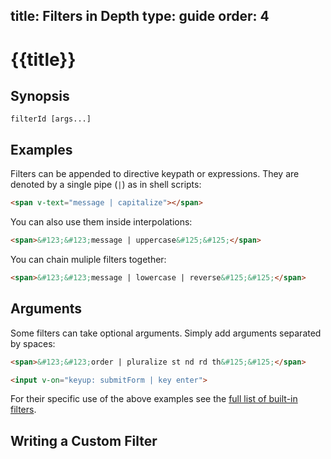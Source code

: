 title: Filters in Depth
type: guide
order: 4
---

# {{title}}

## Synopsis

```
filterId [args...]
```

## Examples

Filters can be appended to directive keypath or expressions. They are denoted by a single pipe (`|`) as in shell scripts:

``` html
<span v-text="message | capitalize"></span>
```

You can also use them inside interpolations:

``` html
<span>&#123;&#123;message | uppercase&#125;&#125;</span>
```

You can chain muliple filters together:

``` html
<span>&#123;&#123;message | lowercase | reverse&#125;&#125;</span>
```

## Arguments

Some filters can take optional arguments. Simply add arguments separated by spaces:

``` html
<span>&#123;&#123;order | pluralize st nd rd th&#125;&#125;</span>
```

``` html
<input v-on="keyup: submitForm | key enter">
```

For their specific use of the above examples see the [full list of built-in filters](/api/filters.html).

## Writing a Custom Filter